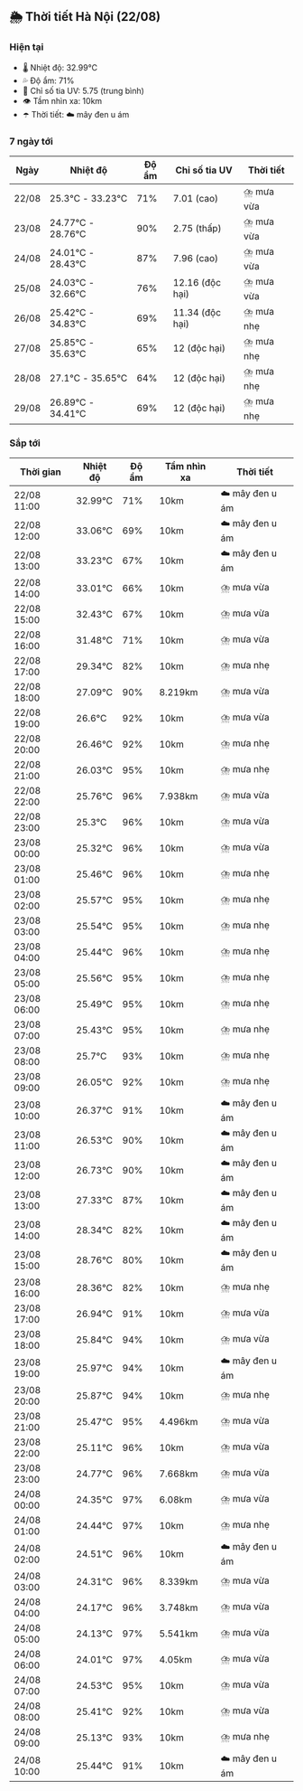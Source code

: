 ## 🌦️ Thời tiết Hà Nội (22/08)

### Hiện tại

- 🌡️ Nhiệt độ: 32.99℃
- 💦 Độ ẩm: 71%
- 🌟 Chỉ số tia UV: 5.75 (trung bình)
- 👁️ Tầm nhìn xa: 10km
- ☂️ Thời tiết: ☁️ mây đen u ám

### 7 ngày tới

| Ngày | Nhiệt độ | Độ ẩm | Chỉ số tia UV | Thời tiết |
| --- | --- | --- | --- | --- |
| 22/08 | 25.3℃ - 33.23℃ | 71% | 7.01 (cao) | ⛈️ mưa vừa |
| 23/08 | 24.77℃ - 28.76℃ | 90% | 2.75 (thấp) | ⛈️ mưa vừa |
| 24/08 | 24.01℃ - 28.43℃ | 87% | 7.96 (cao) | ⛈️ mưa vừa |
| 25/08 | 24.03℃ - 32.66℃ | 76% | 12.16 (độc hại) | ⛈️ mưa vừa |
| 26/08 | 25.42℃ - 34.83℃ | 69% | 11.34 (độc hại) | ⛈️ mưa nhẹ |
| 27/08 | 25.85℃ - 35.63℃ | 65% | 12 (độc hại) | ⛈️ mưa nhẹ |
| 28/08 | 27.1℃ - 35.65℃ | 64% | 12 (độc hại) | ⛈️ mưa nhẹ |
| 29/08 | 26.89℃ - 34.41℃ | 69% | 12 (độc hại) | ⛈️ mưa nhẹ |

### Sắp tới

| Thời gian | Nhiệt độ | Độ ẩm | Tầm nhìn xa | Thời tiết |
| --- | --- | --- | --- | --- |
| 22/08 11:00 | 32.99℃ | 71% | 10km | ☁️ mây đen u ám |
| 22/08 12:00 | 33.06℃ | 69% | 10km | ☁️ mây đen u ám |
| 22/08 13:00 | 33.23℃ | 67% | 10km | ☁️ mây đen u ám |
| 22/08 14:00 | 33.01℃ | 66% | 10km | ⛈️ mưa vừa |
| 22/08 15:00 | 32.43℃ | 67% | 10km | ⛈️ mưa vừa |
| 22/08 16:00 | 31.48℃ | 71% | 10km | ⛈️ mưa vừa |
| 22/08 17:00 | 29.34℃ | 82% | 10km | ⛈️ mưa nhẹ |
| 22/08 18:00 | 27.09℃ | 90% | 8.219km | ⛈️ mưa vừa |
| 22/08 19:00 | 26.6℃ | 92% | 10km | ⛈️ mưa vừa |
| 22/08 20:00 | 26.46℃ | 92% | 10km | ⛈️ mưa nhẹ |
| 22/08 21:00 | 26.03℃ | 95% | 10km | ⛈️ mưa nhẹ |
| 22/08 22:00 | 25.76℃ | 96% | 7.938km | ⛈️ mưa vừa |
| 22/08 23:00 | 25.3℃ | 96% | 10km | ⛈️ mưa vừa |
| 23/08 00:00 | 25.32℃ | 96% | 10km | ⛈️ mưa vừa |
| 23/08 01:00 | 25.46℃ | 96% | 10km | ⛈️ mưa nhẹ |
| 23/08 02:00 | 25.57℃ | 95% | 10km | ⛈️ mưa nhẹ |
| 23/08 03:00 | 25.54℃ | 95% | 10km | ⛈️ mưa nhẹ |
| 23/08 04:00 | 25.44℃ | 96% | 10km | ⛈️ mưa nhẹ |
| 23/08 05:00 | 25.56℃ | 95% | 10km | ⛈️ mưa nhẹ |
| 23/08 06:00 | 25.49℃ | 95% | 10km | ⛈️ mưa nhẹ |
| 23/08 07:00 | 25.43℃ | 95% | 10km | ⛈️ mưa nhẹ |
| 23/08 08:00 | 25.7℃ | 93% | 10km | ⛈️ mưa nhẹ |
| 23/08 09:00 | 26.05℃ | 92% | 10km | ⛈️ mưa nhẹ |
| 23/08 10:00 | 26.37℃ | 91% | 10km | ☁️ mây đen u ám |
| 23/08 11:00 | 26.53℃ | 90% | 10km | ☁️ mây đen u ám |
| 23/08 12:00 | 26.73℃ | 90% | 10km | ☁️ mây đen u ám |
| 23/08 13:00 | 27.33℃ | 87% | 10km | ☁️ mây đen u ám |
| 23/08 14:00 | 28.34℃ | 82% | 10km | ☁️ mây đen u ám |
| 23/08 15:00 | 28.76℃ | 80% | 10km | ☁️ mây đen u ám |
| 23/08 16:00 | 28.36℃ | 82% | 10km | ⛈️ mưa nhẹ |
| 23/08 17:00 | 26.94℃ | 91% | 10km | ⛈️ mưa vừa |
| 23/08 18:00 | 25.84℃ | 94% | 10km | ⛈️ mưa vừa |
| 23/08 19:00 | 25.97℃ | 94% | 10km | ☁️ mây đen u ám |
| 23/08 20:00 | 25.87℃ | 94% | 10km | ⛈️ mưa nhẹ |
| 23/08 21:00 | 25.47℃ | 95% | 4.496km | ⛈️ mưa vừa |
| 23/08 22:00 | 25.11℃ | 96% | 10km | ⛈️ mưa vừa |
| 23/08 23:00 | 24.77℃ | 96% | 7.668km | ⛈️ mưa vừa |
| 24/08 00:00 | 24.35℃ | 97% | 6.08km | ⛈️ mưa vừa |
| 24/08 01:00 | 24.44℃ | 97% | 10km | ⛈️ mưa nhẹ |
| 24/08 02:00 | 24.51℃ | 96% | 10km | ☁️ mây đen u ám |
| 24/08 03:00 | 24.31℃ | 96% | 8.339km | ⛈️ mưa vừa |
| 24/08 04:00 | 24.17℃ | 96% | 3.748km | ⛈️ mưa vừa |
| 24/08 05:00 | 24.13℃ | 97% | 5.541km | ⛈️ mưa vừa |
| 24/08 06:00 | 24.01℃ | 97% | 4.05km | ⛈️ mưa vừa |
| 24/08 07:00 | 24.53℃ | 95% | 10km | ⛈️ mưa vừa |
| 24/08 08:00 | 25.41℃ | 92% | 10km | ⛈️ mưa vừa |
| 24/08 09:00 | 25.13℃ | 93% | 10km | ⛈️ mưa nhẹ |
| 24/08 10:00 | 25.44℃ | 91% | 10km | ☁️ mây đen u ám |
